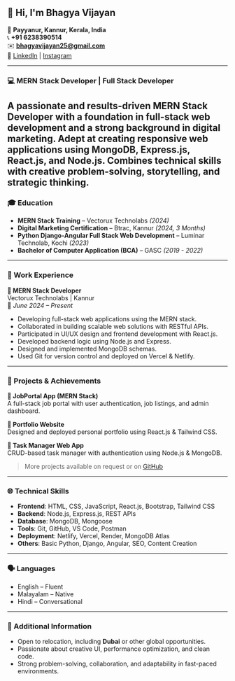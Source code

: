 ## 👋 Hi, I'm Bhagya Vijayan

📍 **Payyanur, Kannur, Kerala, India**  
📞 **+91 6238390514**  
✉️ **bhagyavijayan25@gmail.com**  
🔗 [LinkedIn](https://www.linkedin.com/in/bhagya-vijayan-633707258/) | [Instagram](https://www.instagram.com/bhagya.vijayan?igsh=MXZiNHpybWp3MWV4Yw==)

---

### 💻 MERN Stack Developer | Full Stack Developer

A passionate and results-driven MERN Stack Developer with a foundation in full-stack web development and a strong background in digital marketing. Adept at creating responsive web applications using **MongoDB**, **Express.js**, **React.js**, and **Node.js**. Combines technical skills with creative problem-solving, storytelling, and strategic thinking.
---

### 🎓 Education

- **MERN Stack Training** – Vectorux Technolabs *(2024)*
- **Digital Marketing Certification** – Btrac, Kannur *(2024, 3 Months)*
- **Python Django-Angular Full Stack Web Development** – Luminar Technolab, Kochi *(2023)*
- **Bachelor of Computer Application (BCA)** – GASC *(2019 - 2022)*

---

### 💼 Work Experience

**🔹 MERN Stack Developer**  
Vectorux Technolabs | Kannur  
📅 *June 2024 – Present*

- Developing full-stack web applications using the MERN stack.
- Collaborated in building scalable web solutions with RESTful APIs.
- Participated in UI/UX design and frontend development with React.js.
- Developed backend logic using Node.js and Express.
- Designed and implemented MongoDB schemas.
- Used Git for version control and deployed on Vercel & Netlify.

---

### 🚀 Projects & Achievements

**🔸 JobPortal App (MERN Stack)**  
A full-stack job portal with user authentication, job listings, and admin dashboard.

**🔸 Portfolio Website**  
Designed and deployed personal portfolio using React.js & Tailwind CSS.

**🔸 Task Manager Web App**  
CRUD-based task manager with authentication using Node.js & MongoDB.

> More projects available on request or on [GitHub](https://github.com/bhagya-vijayan)

---

### 🌐 Technical Skills

- **Frontend**: HTML, CSS, JavaScript, React.js, Bootstrap, Tailwind CSS  
- **Backend**: Node.js, Express.js, REST APIs  
- **Database**: MongoDB, Mongoose  
- **Tools**: Git, GitHub, VS Code, Postman  
- **Deployment**: Netlify, Vercel, Render, MongoDB Atlas  
- **Others**: Basic Python, Django, Angular, SEO, Content Creation

---

### 🗣️ Languages

- English – Fluent  
- Malayalam – Native  
- Hindi – Conversational

---

### 📌 Additional Information

- Open to relocation, including **Dubai** or other global opportunities.
- Passionate about creative UI, performance optimization, and clean code.
- Strong problem-solving, collaboration, and adaptability in fast-paced environments.

